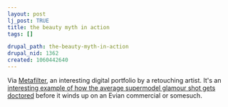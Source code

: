 ```yaml
--- 
layout: post
lj_post: TRUE
title: the beauty myth in action
tags: []

drupal_path: the-beauty-myth-in-action
drupal_nid: 1362
created: 1060442640
---
```

Via <a href="http://www.metafilter.com" target="_blank">Metafilter</a>, an interesting digital portfolio by a retouching artist. It's an <a href="http://homepage.mac.com/gapodaca/digital/bikini/index.html" target="_blank">interesting example of how the average supermodel glamour shot gets doctored</a> before it winds up on an Evian commercial or somesuch.
